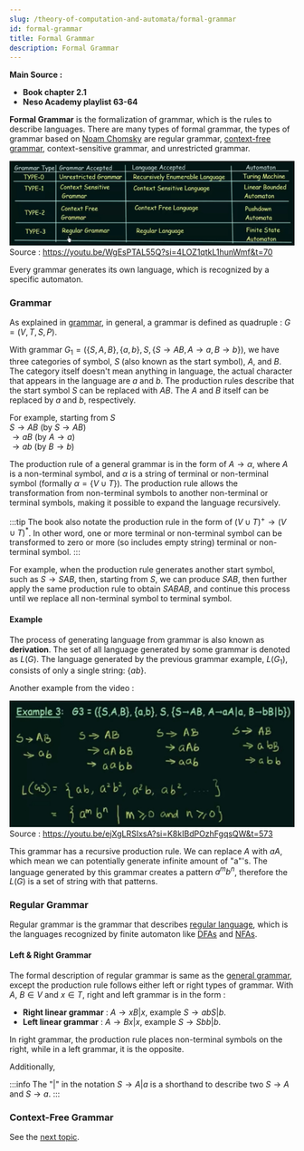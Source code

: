 ```yaml
---
slug: /theory-of-computation-and-automata/formal-grammar
id: formal-grammar
title: Formal Grammar
description: Formal Grammar
---
```


**Main Source :**

- **Book chapter 2.1**
- **Neso Academy playlist 63-64**

**Formal Grammar** is the formalization of grammar, which is the rules to describe languages. There are many types of formal grammar, the types of grammar based on [Noam Chomsky](https://en.wikipedia.org/wiki/Noam_Chomsky) are regular grammar, [context-free grammar](/theory-of-computation-and-automata/context-free-grammar), context-sensitive grammar, and unrestricted grammar.

![Type of grammar](./type-of-grammar.png)  
Source : https://youtu.be/WgEsPTAL55Q?si=4LOZ1qtkL1hunWmf&t=70

Every grammar generates its own language, which is recognized by a specific automaton.

### Grammar

As explained in [grammar](/theory-of-computation-and-automata/toc-fundamentals#grammar), in general, a grammar is defined as quadruple : $G = (V, T, S, P)$.

With grammar $G_1 = (\{S, A, B\}, \{a, b\}, S, \{S \rightarrow AB, A \rightarrow a, B \rightarrow b\})$, we have three categories of symbol, $S$ (also known as the start symbol), $A$, and $B$. The category itself doesn't mean anything in language, the actual character that appears in the language are $a$ and $b$. The production rules describe that the start symbol $S$ can be replaced with $AB$. The $A$ and $B$ itself can be replaced by $a$ and $b$, respectively.

For example, starting from $S$  
$S \rightarrow AB$ (by $S \rightarrow AB$)  
$\rightarrow aB$ (by $A \rightarrow a$)  
$\rightarrow ab$ (by $B \rightarrow b$)

The production rule of a general grammar is in the form of $A \rightarrow \alpha$, where $A$ is a non-terminal symbol, and $\alpha$ is a string of terminal or non-terminal symbol (formally $\alpha = \{V \cup T\}$). The production rule allows the transformation from non-terminal symbols to another non-terminal or terminal symbols, making it possible to expand the language recursively.

:::tip
The book also notate the production rule in the form of $(V \cup T)^+ \rightarrow (V \cup T)^*$. In other word, one or more terminal or non-terminal symbol can be transformed to zero or more (so includes empty string) terminal or non-terminal symbol.
:::

For example, when the production rule generates another start symbol, such as $S \rightarrow SAB$, then, starting from $S$, we can produce $SAB$, then further apply the same production rule to obtain $SABAB$, and continue this process until we replace all non-terminal symbol to terminal symbol.

#### Example

The process of generating language from grammar is also known as **derivation**. The set of all language generated by some grammar is denoted as $L(G)$. The language generated by the previous grammar example, $L(G_1)$, consists of only a single string: $\{ab\}$.

Another example from the video :

![Grammar example](./grammar-example.png)  
Source : https://youtu.be/ejXgLRSIxsA?si=K8kIBdPOzhFgqsQW&t=573

This grammar has a recursive production rule. We can replace $A$ with $aA$, which mean we can potentially generate infinite amount of "a"'s. The language generated by this grammar creates a pattern $a^m b^n$, therefore the $L(G)$ is a set of string with that patterns.

### Regular Grammar

Regular grammar is the grammar that describes [regular language](/theory-of-computation-and-automata/regular-languages-part-1), which is the languages recognized by finite automaton like [DFAs](/theory-of-computation-and-automata/finite-automata#dfa) and [NFAs](/theory-of-computation-and-automata/finite-automata#nfa).

#### Left & Right Grammar

The formal description of regular grammar is same as the [general grammar](#grammar), except the production rule follows either left or right types of grammar. With $A$, $B \in V$ and $x \in T$, right and left grammar is in the form :

- **Right linear grammar** : $A \rightarrow xB|x$, example $S \rightarrow abS|b$.
- **Left linear grammar** : $A \rightarrow Bx|x$, example $S \rightarrow Sbb|b$.

In right grammar, the production rule places non-terminal symbols on the right, while in a left grammar, it is the opposite.

Additionally,

:::info
The "|" in the notation $S \rightarrow A|a$ is a shorthand to describe two $S \rightarrow A$ and $S \rightarrow a$.
:::

### Context-Free Grammar

See the [next topic](/theory-of-computation-and-automata/context-free-grammar).
